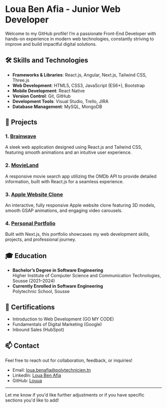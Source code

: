# Loua Ben Afia - Junior Web Developer  

Welcome to my GitHub profile! I’m a passionate Front-End Developer with hands-on experience in modern web technologies, constantly striving to improve and build impactful digital solutions.  

## 🛠️ Skills and Technologies  

- **Frameworks & Libraries**: React.js, Angular, Next.js, Tailwind CSS, Three.js  
- **Web Development**: HTML5, CSS3, JavaScript (ES6+), Bootstrap  
- **Mobile Development**: React Native  
- **Version Control**: Git, GitHub  
- **Development Tools**: Visual Studio, Trello, JIRA  
- **Database Management**: MySQL, MongoDB  

## 🌟 Projects  

### 1. [Brainwave](https://github.com/Louua/Brainwave)  
A sleek web application designed using React.js and Tailwind CSS, featuring smooth animations and an intuitive user experience.  

### 2. [MovieLand](https://github.com/Louua/MovieLand)  
A responsive movie search app utilizing the OMDb API to provide detailed information, built with React.js for a seamless experience.  

### 3. [Apple Website Clone](https://github.com/Louua/Apple-Website)  
An interactive, fully responsive Apple website clone featuring 3D models, smooth GSAP animations, and engaging video carousels.  

### 4. [Personal Portfolio](https://github.com/Louua/Portfolio)  
Built with Next.js, this portfolio showcases my web development skills, projects, and professional journey.  

## 🎓 Education  

- **Bachelor’s Degree in Software Engineering**  
  Higher Institute of Computer Science and Communication Technologies, Sousse (2021–2024)  
- **Currently Enrolled in Software Engineering**  
  Polytechnic School, Sousse  

## 🎯 Certifications  

- Introduction to Web Development (GO MY CODE)  
- Fundamentals of Digital Marketing (Google)  
- Inbound Sales (HubSpot)  

## 📫 Contact  

Feel free to reach out for collaboration, feedback, or inquiries!  
- Email: loua.benafia@polytechnicien.tn  
- LinkedIn: [Loua Ben Afia](https://www.linkedin.com/in/loua-ben-afia/)  
- GitHub: [Louua](https://github.com/Louua)  

---

Let me know if you'd like further adjustments or if you have specific sections you'd like to add!
